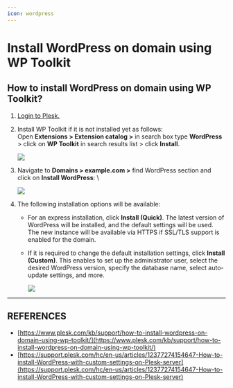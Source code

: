 ```yaml
---
icon: wordpress
---
```


# Install WordPress on domain using WP Toolkit

## How to install WordPress on domain using WP Toolkit?

1. [Login to Plesk.](https://plesk-new.zendesk.com/hc/en-us/articles/12377667582743-How-to-login-to-Plesk-)
2.  Install WP Toolkit if it is not installed yet as follows:\
    Open **Extensions > Extension catalog >** in search box type **WordPress** > click on **WP Toolkit** in search results list > click **Install**.

    ![](https://support.plesk.com/hc/article_attachments/12377524004503/wp_toolkit_1.PNG)



1.  Navigate to **Domains > example.com >** find WordPress section and click on **Install WordPress**: \


    ![](https://support.plesk.com/hc/article_attachments/12377539444119/10.png)
2.  The following installation options will be available:

    * For an express installation, click **Install (Quick)**. The latest version of WordPress will be installed, and the default settings will be used. The new instance will be available via HTTPS if SSL/TLS support is enabled for the domain.
    *   If it is required to change the default installation settings, click **Install (Custom)**. This enables to set up the administrator user, select the desired WordPress version, specify the database name, select auto-update settings, and more.

        [![](https://docs.plesk.com/en-US/onyx/administrator-guide/images/79654.png)](https://docs.plesk.com/en-US/onyx/administrator-guide/images/79654.png%20data-rel=)





***

## REFERENCES

* [https://www.plesk.com/kb/support/how-to-install-wordpress-on-domain-using-wp-toolkit/](https://www.plesk.com/kb/support/how-to-install-wordpress-on-domain-using-wp-toolkit/)
* [https://support.plesk.com/hc/en-us/articles/12377274154647-How-to-install-WordPress-with-custom-settings-on-Plesk-server](https://support.plesk.com/hc/en-us/articles/12377274154647-How-to-install-WordPress-with-custom-settings-on-Plesk-server)
